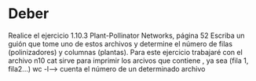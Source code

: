 # Deber
 Realice el ejercicio 1.10.3 Plant-Pollinator Networks, página 52 
 Escriba un guión que tome uno de estos archivos y determine el número de filas (polinizadores) y columnas (plantas). 
  Para este ejercicio trabajaré con  el archivo n10 
  cat sirve para imprimir los arcivos que contiene , ya sea (fila 1, fila2...) 
  wc -l--> cuenta el número de un determinado archivo
  
